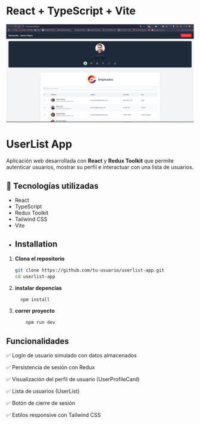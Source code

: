 # React + TypeScript + Vite
<div className="flex flex-col items-center space-y-4">
  <img
    src="https://github.com/Rodolfo-Chan/userListApp/blob/main/image.png"
    alt="Imagen principal"
    className="rounded-full"
  />
 
</div>

# UserList App

Aplicación web desarrollada con **React** y **Redux Toolkit** que permite autenticar usuarios, mostrar su perfil e interactuar con una lista de usuarios.

## 🧰 Tecnologías utilizadas

- React
- TypeScript
- Redux Toolkit
- Tailwind CSS
- Vite
- ## Installation
1. **Clona el repositorio**  
   ```bash
   git clone https://github.com/tu-usuario/userlist-app.git
   cd userlist-app
2. **instalar depencias**  
    ```bash
      npm install
    ```
3. **correr proyecto**
    ```bash
        npm run dev
    ```
 
 ## Funcionalidades
✅ Login de usuario simulado con datos almacenados

✅ Persistencia de sesión con Redux

✅ Visualización del perfil de usuario (UserProfileCard)

✅ Lista de usuarios (UserList)

✅ Botón de cierre de sesión

✅ Estilos responsive con Tailwind CSS

